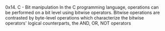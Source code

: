0x14. C - Bit manipulation
In the C programming language, operations can be performed on a bit level using bitwise operators. Bitwise operations are contrasted by byte-level operations which characterize the bitwise operators' logical counterparts, the AND, OR, NOT operators
